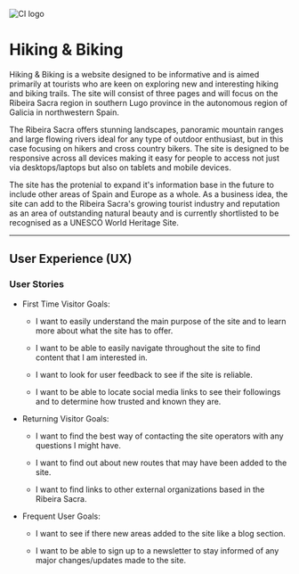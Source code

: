 ![CI logo](https://codeinstitute.s3.amazonaws.com/fullstack/ci_logo_small.png)

<h1>Hiking & Biking</h1>

Hiking & Biking is a website designed to be informative and is aimed primarily at tourists who are keen on exploring new and interesting hiking and biking trails. The site will consist of three pages and will focus on the Ribeira Sacra region in southern Lugo province in the autonomous region of Galicia in northwestern Spain. 

The Ribeira Sacra offers stunning landscapes, panoramic mountain ranges and large flowing rivers ideal for any type of outdoor enthusiast, but in this case focusing on hikers and cross country bikers. The site is designed to be responsive across all devices making it easy for people to access not just via desktops/laptops but also on tablets and mobile devices.

The site has the protenial to expand it's information base in the future to include other areas of Spain and Europe as a whole. As a business idea, the site can add to the Ribeira Sacra's growing tourist industry and reputation as an area of outstanding natural beauty and is currently shortlisted to be recognised as a UNESCO World Heritage Site.

<hr>

<h2>User Experience (UX)</h2> 

<h3>User Stories</h3>

* First Time Visitor Goals:

    * I want to easily understand the main purpose of the site and to learn more about what the site has to offer.

    * I want to be able to easily navigate throughout the site to find content that I am interested in.

    * I want to look for user feedback to see if the site is reliable.

    * I want to be able to locate social media links to see their followings and to determine how trusted and known they are.

* Returning Visitor Goals:

    *  I want to find the best way of contacting the site operators with any questions I might have.

    *  I want to find out about new routes that may have been added to the site. 

    * I want to find links to other external organizations based in the Ribeira Sacra.

* Frequent User Goals: 

    * I want to see if there new areas added to the site like a blog section.

    * I want to be able to sign up to a newsletter to stay informed of any major changes/updates made to the site.


